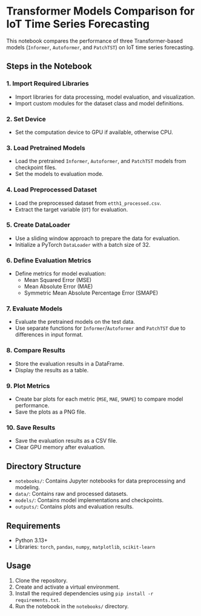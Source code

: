 # Transformer Models Comparison for IoT Time Series Forecasting

This notebook compares the performance of three Transformer-based models (`Informer`, `Autoformer`, and `PatchTST`) on IoT time series forecasting.

## Steps in the Notebook

### 1. Import Required Libraries
- Import libraries for data processing, model evaluation, and visualization.
- Import custom modules for the dataset class and model definitions.

### 2. Set Device
- Set the computation device to GPU if available, otherwise CPU.

### 3. Load Pretrained Models
- Load the pretrained `Informer`, `Autoformer`, and `PatchTST` models from checkpoint files.
- Set the models to evaluation mode.

### 4. Load Preprocessed Dataset
- Load the preprocessed dataset from `etth1_processed.csv`.
- Extract the target variable (`OT`) for evaluation.

### 5. Create DataLoader
- Use a sliding window approach to prepare the data for evaluation.
- Initialize a PyTorch `DataLoader` with a batch size of 32.

### 6. Define Evaluation Metrics
- Define metrics for model evaluation:
  - Mean Squared Error (MSE)
  - Mean Absolute Error (MAE)
  - Symmetric Mean Absolute Percentage Error (SMAPE)

### 7. Evaluate Models
- Evaluate the pretrained models on the test data.
- Use separate functions for `Informer`/`Autoformer` and `PatchTST` due to differences in input format.

### 8. Compare Results
- Store the evaluation results in a DataFrame.
- Display the results as a table.

### 9. Plot Metrics
- Create bar plots for each metric (`MSE`, `MAE`, `SMAPE`) to compare model performance.
- Save the plots as a PNG file.

### 10. Save Results
- Save the evaluation results as a CSV file.
- Clear GPU memory after evaluation.

## Directory Structure
- `notebooks/`: Contains Jupyter notebooks for data preprocessing and modeling.
- `data/`: Contains raw and processed datasets.
- `models/`: Contains model implementations and checkpoints.
- `outputs/`: Contains plots and evaluation results.

## Requirements
- Python 3.13+
- Libraries: `torch`, `pandas`, `numpy`, `matplotlib`, `scikit-learn`

## Usage
1. Clone the repository.
2. Create and activate a virtual environment.
3. Install the required dependencies using `pip install -r requirements.txt`.
4. Run the notebook in the `notebooks/` directory.
